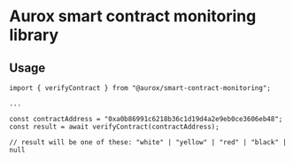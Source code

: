 # Aurox smart contract monitoring library

## Usage

```
import { verifyContract } from "@aurox/smart-contract-monitoring";

...

const contractAddress = "0xa0b86991c6218b36c1d19d4a2e9eb0ce3606eb48";
const result = await verifyContract(contractAddress);

// result will be one of these: "white" | "yellow" | "red" | "black" | null

```
